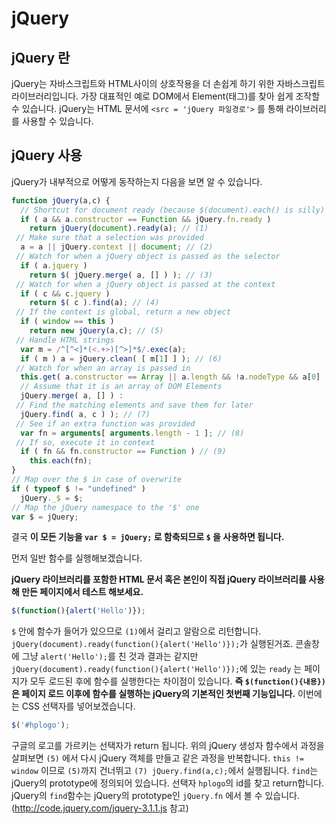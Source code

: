 # jQuery

## jQuery 란

jQuery는 자바스크립트와 HTML사이의 상호작용을 더 손쉽게 하기 위한 자바스크립트 라이브러리입니다. 가장 대표적인 예로 DOM에서 Element(태그)를 찾아 쉽게 조작할 수 있습니다. jQuery는 HTML 문서에 `<src = 'jQuery 파일경로'>` 를 통해 라이브러리를 사용할 수 있습니다.

## jQuery 사용

 jQuery가 내부적으로 어떻게 동작하는지 다음을 보면 알 수 있습니다.

```javascript
function jQuery(a,c) {
  // Shortcut for document ready (because $(document).each() is silly)
  if ( a && a.constructor == Function && jQuery.fn.ready )
    return jQuery(document).ready(a); // (1)
 // Make sure that a selection was provided
  a = a || jQuery.context || document; // (2)
 // Watch for when a jQuery object is passed as the selector
  if ( a.jquery )
    return $( jQuery.merge( a, [] ) ); // (3)
 // Watch for when a jQuery object is passed at the context
  if ( c && c.jquery )
    return $( c ).find(a); // (4)
 // If the context is global, return a new object
  if ( window == this )
    return new jQuery(a,c); // (5)
 // Handle HTML strings
  var m = /^[^<]*(<.+>)[^>]*$/.exec(a);
  if ( m ) a = jQuery.clean( [ m[1] ] ); // (6)
 // Watch for when an array is passed in
  this.get( a.constructor == Array || a.length && !a.nodeType && a[0] != undefined && a[0].nodeType ?
  // Assume that it is an array of DOM Elements
  jQuery.merge( a, [] ) :
 // Find the matching elements and save them for later
  jQuery.find( a, c ) ); // (7)
 // See if an extra function was provided
  var fn = arguments[ arguments.length - 1 ]; // (8)
 // If so, execute it in context
  if ( fn && fn.constructor == Function ) // (9)
    this.each(fn);
}
// Map over the $ in case of overwrite
if ( typeof $ != "undefined" )
  jQuery._$ = $;
// Map the jQuery namespace to the '$' one
var $ = jQuery;
```

결국 **이 모든 기능을 `var $ = jQuery;` 로 함축되므로 `$` 을 사용하면 됩니다.** 

먼저 일반 함수를 실행해보겠습니다. 

**jQuery 라이브러리를 포함한 HTML 문서 혹은 본인이 직접 jQuery 라이브러리를 사용해 만든 페이지에서 테스트 해보세요.**

```javascript
$(function(){alert('Hello')});
```

`$` 안에 함수가 들어가 있으므로 `(1)`에서 걸리고 알람으로 리턴합니다. `jQuery(document).ready(function(){alert('Hello')});`가 실행된거죠. 콘솔창에 그냥 `alert('Hello');`를 친 것과 결과는 같지만 `jQuery(document).ready(function(){alert('Hello')});`에 있는 `ready` 는 페이지가 모두 로드된 후에 함수를 실행한다는 차이점이 있습니다. **즉 `$(function(){내용})`은 페이지 로드 이후에 함수를 실행하는 jQuery의 기본적인 첫번째 기능입니다.** 이번에는 CSS 선택자를 넣어보겠습니다.

```javascript
$('#hplogo');
```

구글의 로고를 가르키는 선택자가 return 됩니다. 위의 jQuery 생성자 함수에서 과정을 살펴보면 `(5)` 에서 다시 jQuery 객체를 만들고 같은 과정을 반복합니다. `this != window` 이므로 `(5)`까지 건너뛰고 `(7) jQuery.find(a,c);`에서 실행됩니다. `find`는 jQuery의 prototype에 정의되어 있습니다. 선택자 `hplogo`의 id를 찾고 return합니다. jQuery의 `find`함수는 jQuery의 prototype인 `jQuery.fn` 에서 볼 수 있습니다. 
(http://code.jquery.com/jquery-3.1.1.js 참고)